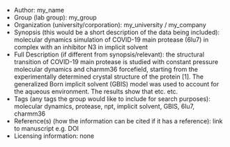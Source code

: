 - Author: my_name
- Group (lab group): my_group
- Organization (university/corporation): my_university / my_company
- Synopsis (this would be a short description of the data being included): molecular dynamics simulation of COVID-19 main protease (6lu7) in complex with an inhibitor N3 in implicit solvent 
- Full Description (if different from synopsis/relevant): the structural transition of COVID-19 main protease is studied with constant pressure molecular dynamics and charmm36 forcefield, starting from the experimentally determined crystal structure of the protein [1]. The generalized Born implicit solvent (GBIS) model was used to account for the aqueous environment. The results show that etc. etc.
- Tags (any tags the group would like to include for search purposes): molecular dynamics, protease, npt, implicit solvent, GBIS, 6lu7, charmm36
- Reference(s) (how the information can be cited if it has a reference): link to manuscript e.g. DOI
- Licensing information: none
